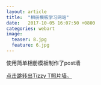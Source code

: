 ```yaml
---
layout: article
title:  "相册模板学习网站"
date:   2017-10-05 16:07:50 +0800
categories: webart
image:
  teaser: 8.jpg
  feature: 6.jpg
---
```

<html>
<head>
</head>
<body>
<p>使用简单相册模板制作了post墙</p>
<a href="https://lamkk.github.io/omgggo.github.io/." target="_blank">点击跳转出Tizzy T照片墙。</a>
</body>
</html>
